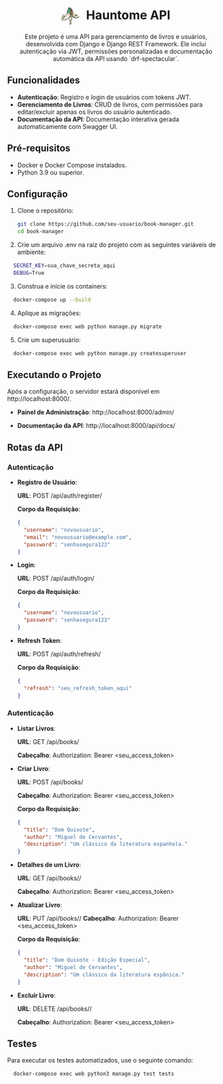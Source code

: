 <div align="center">
  <h1>
    <img src="./assets/hauntome.svg" width="40" height="40" alt="Hauntome Logo" style="vertical-align: middle; margin-right: 10px;">
    Hauntome API
  </h1>

  <p>Este projeto é uma API para gerenciamento de livros e usuários, desenvolvida com Django e Django REST Framework. Ele inclui autenticação via JWT, permissões personalizadas e documentação automática da API usando `drf-spectacular`.</p>
</div>

## Funcionalidades

- **Autenticação**: Registro e login de usuários com tokens JWT.
- **Gerenciamento de Livros**: CRUD de livros, com permissões para editar/excluir apenas os livros do usuário autenticado.
- **Documentação da API**: Documentação interativa gerada automaticamente com Swagger UI.

## Pré-requisitos

- Docker e Docker Compose instalados.
- Python 3.9 ou superior.

## Configuração

1. Clone o repositório:

   ```bash
   git clone https://github.com/seu-usuario/book-manager.git
   cd book-manager
   ```
2. Crie um arquivo .env na raiz do projeto com as seguintes variáveis de ambiente:
  ```bash
    SECRET_KEY=sua_chave_secreta_aqui
    DEBUG=True
  ```
3. Construa e inicie os containers:
  ```bash
    docker-compose up --build
  ```
4. Aplique as migrações:
  ```bash
    docker-compose exec web python manage.py migrate
  ```
5. Crie um superusuário:
  ```bash
    docker-compose exec web python manage.py createsuperuser
  ```

## Executando o Projeto

Após a configuração, o servidor estará disponível em http://localhost:8000/.

-    **Painel de Administração**: http://localhost:8000/admin/

-    **Documentação da API**: http://localhost:8000/api/docs/

## Rotas da API
### Autenticação

-    **Registro de Usuário**:

        **URL**: POST /api/auth/register/

        **Corpo da Requisição**:
        ```json
        {
          "username": "novousuario",
          "email": "novousuario@example.com",
          "password": "senhasegura123"
        }
        ```
-    **Login**:

        **URL**: POST /api/auth/login/

        **Corpo da Requisição**:
        ```json
        {
          "username": "novousuario",
          "password": "senhasegura123"
        } 
        ```
-    **Refresh Token**:

        **URL**: POST /api/auth/refresh/

        **Corpo da Requisição**:
        ```json
        {
          "refresh": "seu_refresh_token_aqui"
        } 
        ```

### Autenticação
-    **Listar Livros**:

        **URL**: GET /api/books/

        **Cabeçalho**: Authorization: Bearer <seu_access_token>

-    **Criar Livro**:

        **URL**: POST /api/books/

        **Cabeçalho**: Authorization: Bearer <seu_access_token>

        **Corpo da Requisição**:
        ```json
        {
          "title": "Dom Quixote",
          "author": "Miguel de Cervantes",
          "description": "Um clássico da literatura espanhola."
        } 
        ```
-    **Detalhes de um Livro**:

        **URL**: GET /api/books/<id>/

        **Cabeçalho**: Authorization: Bearer <seu_access_token>

-    **Atualizar Livro**:

        **URL**: PUT /api/books/<id>/
        **Cabeçalho**: Authorization: Bearer <seu_access_token>

        **Corpo da Requisição**:
        ```json
        {
          "title": "Dom Quixote - Edição Especial",
          "author": "Miguel de Cervantes",
          "description": "Um clássico da literatura espânica."
        } 
        ```
-    **Excluir Livro**:

        **URL**: DELETE /api/books/<id>/

        **Cabeçalho**: Authorization: Bearer <seu_access_token>

 
## Testes

Para executar os testes automatizados, use o seguinte comando:

```bash
  docker-compose exec web python3 manage.py test tests
```
